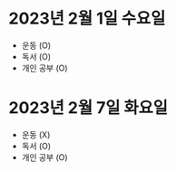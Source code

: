 # 2023년 2월 1일 수요일 

- 운동 (O)
- 독서 (O)
- 개인 공부 (O)

# 2023년 2월 7일 화요일 

- 운동 (X)
- 독서 (O)
- 개인 공부 (O)
